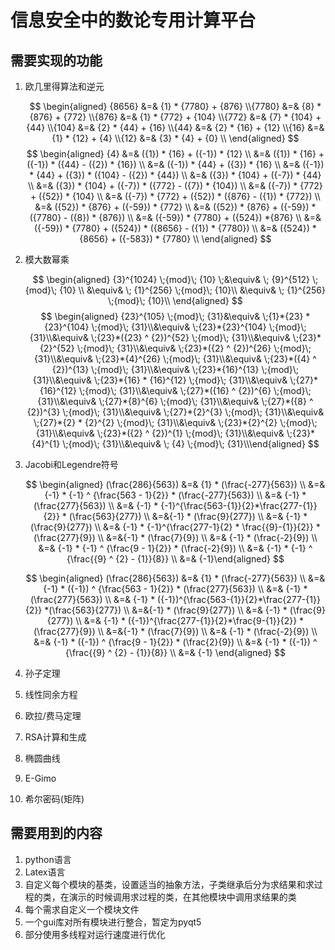 # 信息安全中的数论专用计算平台

## 需要实现的功能

1. 欧几里得算法和逆元

   $$ \begin{aligned} {8656} &=& {1} * {7780} + {876} \\{7780} &=& {8} * {876} + {772} \\{876} &=& {1} * {772} + {104} \\{772} &=& {7} * {104} + {44} \\{104} &=& {2} * {44} + {16} \\{44} &=& {2} * {16} + {12} \\{16} &=& {1} * {12} + {4} \\{12} &=& {3} * {4} + {0} \\ \end{aligned} $$ $$ \begin{aligned} {4} &=& ({1}) * {16} + ({-1}) * {12} \\ &=& ({1}) * {16} + ({-1}) * ({44} - ({2}) * {16}) \\ &=& ({-1}) * {44} + ({3}) * {16} \\ &=& ({-1}) * {44} + ({3}) * ({104} - ({2}) * {44}) \\ &=& ({3}) * {104} + ({-7}) * {44} \\ &=& ({3}) * {104} + ({-7}) * ({772} - ({7}) * {104}) \\ &=& ({-7}) * {772} + ({52}) * {104} \\ &=& ({-7}) * {772} + ({52}) * ({876} - ({1}) * {772}) \\ &=& ({52}) * {876} + ({-59}) * {772} \\ &=& ({52}) * {876} + ({-59}) * ({7780} - ({8}) * {876}) \\ &=& ({-59}) * {7780} + ({524}) *{876} \\ &=& ({-59}) * {7780} + ({524}) * ({8656} - ({1}) * {7780}) \\ &=& ({524}) * {8656} + ({-583}) * {7780} \\ \end{aligned} $$

2. 模大数幂乘

   $$
   \begin{aligned}
   {3}^{1024} \;{mod}\; {10} \;&\equiv& \; {9}^{512} \;{mod}\; {10} \\
   &\equiv& \; {1}^{256} \;{mod}\; {10}\\
   &\equiv& \; {1}^{256} \;{mod}\; {10}\\
   \end{aligned}
   $$
   $$ \begin{aligned} {23}^{105} \;{mod}\; {31}&\equiv& \;{1}*{23} * {23}^{104} \;{mod}\; {31}\\&\equiv& \;{23}*{23}^{104} \;{mod}\; {31}\\&\equiv& \;{23}*({23} ^ {2})^{52} \;{mod}\; {31}\\&\equiv& \;{23}*{2}^{52} \;{mod}\; {31}\\&\equiv& \;{23}*({2} ^ {2})^{26} \;{mod}\; {31}\\&\equiv& \;{23}*{4}^{26} \;{mod}\; {31}\\&\equiv& \;{23}*({4} ^ {2})^{13} \;{mod}\; {31}\\&\equiv& \;{23}*{16}^{13} \;{mod}\; {31}\\&\equiv& \;{23}*{16} * {16}^{12} \;{mod}\; {31}\\&\equiv& \;{27}*{16}^{12} \;{mod}\; {31}\\&\equiv& \;{27}*({16} ^ {2})^{6} \;{mod}\; {31}\\&\equiv& \;{27}*{8}^{6} \;{mod}\; {31}\\&\equiv& \;{27}*({8} ^ {2})^{3} \;{mod}\; {31}\\&\equiv& \;{27}*{2}^{3} \;{mod}\; {31}\\&\equiv& \;{27}*{2} * {2}^{2} \;{mod}\; {31}\\&\equiv& \;{23}*{2}^{2} \;{mod}\; {31}\\&\equiv& \;{23}*({2} ^ {2})^{1} \;{mod}\; {31}\\&\equiv& \;{23}*{4}^{1} \;{mod}\; {31}\\&\equiv& \; {4} \;{mod}\; {31}\\\end{aligned} $$

3. Jacobi和Legendre符号

   $$ \begin{aligned} 
   (\frac{286}{563}) 
   &=& {1} * (\frac{-277}{563}) \\
   &=& {-1} * {-1} ^ {\frac{563 - 1}{2}} * (\frac{-277}{563}) \\ 
   &=& {-1} * (\frac{277}{563}) \\ 
   &=& {-1} * {-1}^{\frac{563-{1}}{2}*\frac{277-{1}}{2}} * (\frac{563}{277}) \\ 
   &=&{-1} * (\frac{9}{277}) \\ 
   &=& {-1} * (\frac{9}{277}) \\ 
   &=& {-1} * {-1}^{\frac{277-1}{2} * \frac{{9}-{1}}{2}} *(\frac{277}{9}) \\ 
   &=&{-1} * (\frac{7}{9}) \\  
   &=& {-1} * (\frac{-2}{9}) \\  
   &=& {-1} * {-1} ^ {\frac{9 - 1}{2}} * (\frac{-2}{9}) \\  
   &=& {-1} * {-1} ^ {\frac{{9} ^ {2} - {1}}{8}}  \\  
   &=& {-1}\end{aligned} $$

   $$ \begin{aligned} (\frac{286}{563}) &=& {1} * (\frac{-277}{563}) \\  &=& {-1} * ({-1}) ^ {\frac{563 - 1}{2}} * (\frac{277}{563}) \\ &=& {-1} * (\frac{277}{563}) \\ &=& {-1} * ({-1})^{\frac{563-{1}}{2}*\frac{277-{1}}{2}} *(\frac{563}{277}) \\ &=&{-1} * (\frac{9}{277}) \\ &=& {-1} * (\frac{9}{277}) \\ &=& {-1} * ({-1})^{\frac{277-{1}}{2}*\frac{9-{1}}{2}} *(\frac{277}{9}) \\ &=&{-1} * (\frac{7}{9}) \\  &=& {-1} * (\frac{-2}{9}) \\  &=& {-1} * ({-1}) ^ {\frac{9 - 1}{2}} * (\frac{2}{9}) \\  &=& {-1} * ({-1}) ^ {\frac{{9} ^ {2} - {1}}{8}}  \\  &=& {-1} \end{aligned} $$

4. 孙子定理
5. 线性同余方程
6. 欧拉/费马定理
7. RSA计算和生成
8. 椭圆曲线
9. E-Gimo
10. 希尔密码(矩阵)

## 需要用到的内容

1. python语言
2. Latex语言
3. 自定义每个模块的基类，设置适当的抽象方法，子类继承后分为求结果和求过程的类，在演示的时候调用求过程的类，在其他模块中调用求结果的类
4. 每个需求自定义一个模块文件
5. 一个gui库对所有模块进行整合，暂定为pyqt5
6. 部分使用多线程对运行速度进行优化
